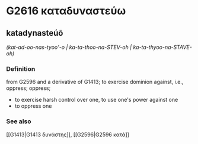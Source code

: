 # G2616 καταδυναστεύω

## katadynasteúō

_(kat-ad-oo-nas-tyoo'-o | ka-ta-thoo-na-STEV-oh | ka-ta-thyoo-na-STAVE-oh)_

### Definition

from G2596 and a derivative of G1413; to exercise dominion against, i.e., oppress; oppress; 

- to exercise harsh control over one, to use one's power against one
- to oppress one

### See also

[[G1413|G1413 δυνάστης]], [[G2596|G2596 κατά]]
